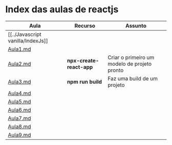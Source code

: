 # Index das aulas de reactjs

| Aula                                | Recurso                  | Assunto                                      |
| ----------------------------------- | ------------------------ | -------------------------------------------- |
| [[../Javascript vanilla/IndexJs]]                                    |                          |                                              |
| [Aula1.md](./Selection1e2/Aula1.md) |                          |                                              |
| [Aula2.md](./Selection1e2/Aula2.md) | **npx-create-react-app** | Criar o primeiro um modelo de projeto pronto |
| [Aula3.md](./Selection1e2/Aula3.md) | **npm run build**        | Faz uma build de um projeto                  |
| [Aula4.md](./Selection1e2/Aula4.md) |                          |                                              |
| [Aula5.md](./Selection1e2/Aula5.md) |                          |                                              |
| [Aula6.md](./Selection1e2/Aula6.md) |                          |                                              |
| [Aula7.md](./Selection1e2/Aula7.md) |                          |                                              |
| [Aula8.md](./Selection1e2/Aula8.md) |                          |                                              |
| [Aula9.md](./Selection1e2/Aula9.md) |                          |                                              |
